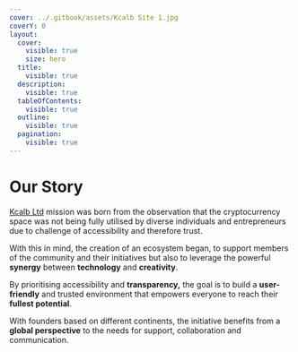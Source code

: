 ```yaml
---
cover: ../.gitbook/assets/Kcalb Site 1.jpg
coverY: 0
layout:
  cover:
    visible: true
    size: hero
  title:
    visible: true
  description:
    visible: true
  tableOfContents:
    visible: true
  outline:
    visible: true
  pagination:
    visible: true
---
```


# Our Story

[Kcalb Ltd](https://kcalb.org/) mission was born from the observation that the cryptocurrency space was not being fully utilised by diverse individuals and entrepreneurs due to challenge of accessibility and therefore trust.

With this in mind, the creation of an ecosystem began, to support members of the community and their initiatives but also to leverage the powerful **synergy** between **technology** and **creativity**.

By prioritising accessibility and **transparency,** the goal is to build a **user-friendly** and trusted environment that empowers everyone to reach their **fullest potential**.

With founders based on different continents, the initiative benefits from a **global perspective** to the needs for support, collaboration and communication.

